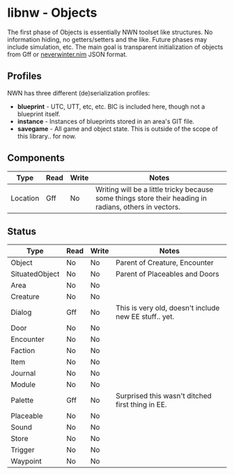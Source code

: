 # libnw - Objects

The first phase of Objects is essentially NWN toolset like structures. No information hiding, no getters/setters and the like.  Future phases may include simulation, etc.  The main goal is transparent initialization of objects from Gff or [neverwinter.nim](https://github.com/niv/neverwinter.nim) JSON format.

## Profiles

NWN has three different (de)serialization profiles:

* **blueprint** - UTC, UTT, etc, etc.  BIC is included here, though not a blueprint itself.
* **instance** - Instances of blueprints stored in an area's GIT file.
* **savegame** - All game and object state.  This is outside of the scope of this library.. for now.

## Components

|   Type   | Read | Write |                        Notes                        |
| -------- | ---- | ----- | --------------------------------------------------- |
| Location | Gff  | No    | Writing will be a little tricky because some things store their heading in radians, others in vectors.  |

## Status

|      Type      | Read | Write | Notes
| -------------- | ---- | ----- | -----
| Object         | No   | No    | Parent of Creature, Encounter
| SituatedObject | No   | No    | Parent of Placeables and Doors
| Area           | No   | No    |
| Creature       | No   | No    |
| Dialog         | Gff  | No    | This is very old, doesn't include new EE stuff.. yet.
| Door           | No   | No    |
| Encounter      | No   | No    |
| Faction        | No   | No    |
| Item           | No   | No    |
| Journal        | No   | No    |
| Module         | No   | No    |
| Palette        | Gff  | No    | Surprised this wasn't ditched first thing in EE.
| Placeable      | No   | No    |
| Sound          | No   | No    |
| Store          | No   | No    |
| Trigger        | No   | No    |
| Waypoint       | No   | No    |
